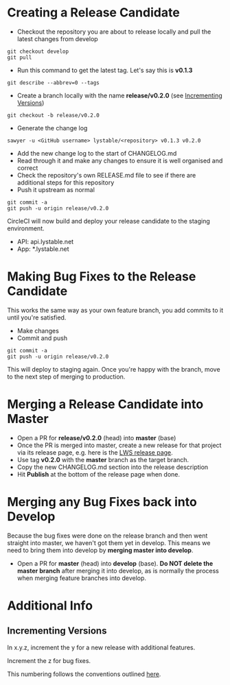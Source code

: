 # Creating a Release Candidate

- Checkout the repository you are about to release locally and pull the latest changes from develop
```
git checkout develop
git pull
```
- Run this command to get the latest tag. Let's say this is **v0.1.3**
```
git describe --abbrev=0 --tags
```
- Create a branch locally with the name **release/v0.2.0** (see [Incrementing Versions](#version-increment))
```
git checkout -b release/v0.2.0
```
- Generate the change log
```
sawyer -u <GitHub username> lystable/<repository> v0.1.3 v0.2.0
```
- Add the new change log to the start of CHANGELOG.md
- Read through it and make any changes to ensure it is well organised and correct
- Check the repository's own RELEASE.md file to see if there are additional steps for this repository
- Push it upstream as normal
```
git commit -a
git push -u origin release/v0.2.0
```

CircleCI will now build and deploy your release candidate to the staging environment.

- API: api.lystable.net
- App: *.lystable.net

# Making Bug Fixes to the Release Candidate

This works the same way as your own feature branch, you add commits to it until you're satisfied.

- Make changes
- Commit and push
```
git commit -a
git push -u origin release/v0.2.0
```

This will deploy to staging again. Once you're happy with the branch, move to the next step of merging to production.

# Merging a Release Candidate into Master

- Open a PR for **release/v0.2.0** (head) into **master** (base)
- Once the PR is merged into master, create a new release for that project via its release page, e.g. here is the [LWS release page](https://github.com/lystable/lws/releases).
- Use tag **v0.2.0** with the **master** branch as the target branch.
- Copy the new CHANGELOG.md section into the release description
- Hit **Publish** at the bottom of the release page when done.

# Merging any Bug Fixes back into Develop

Because the bug fixes were done on the release branch and then went straight into master, we haven't got them yet in develop. This means we need to bring them into develop by **merging master into develop**.

- Open a PR for **master** (head) into **develop** (base). **Do NOT delete the master branch** after merging it into develop, as is normally the process when merging feature branches into develop.

# Additional Info

## <a name="version-increment">Incrementing Versions</a>

In x.y.z, increment the y for a new release with additional features.

Increment the z for bug fixes.

This numbering follows the conventions outlined [here](http://semver.org/).
